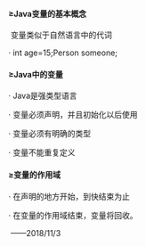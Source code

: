 ####  ≥Java变量的基本概念

​     变量类似于自然语言中的代词

   · int age=15;Person someone;

####  ≥Java中的变量

 · Java是强类型语言

 · 变量必须声明，并且初始化以后使用

 · 变量必须有明确的类型

 · 变量不能重复定义

####  ≥变量的作用域

· 在声明的地方开始，到快结束为止

· 在变量的作用域结束，变量将回收。

​                                            			——2018/11/3